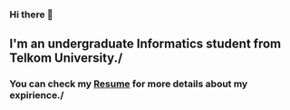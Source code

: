 ### Hi there 👋
   
## I'm an undergraduate Informatics student from Telkom University./   

### You can check my [Resume](https://github.com/MuhammadZaky44/MuhammadZaky44/files/8030003/Muhammad.Zaky.Al.Fatih.-.Resume.pdf) for more details about my expirience./

 
<!--
**MuhammadZaky44/MuhammadZaky44** is a ✨ _special_ ✨ repository because its `README.md` (this file) appears on your GitHub profile.

Here are some ideas to get you started:

- 🔭 I’m currently working on ...
- 🌱 I’m currently learning ...
- 👯 I’m looking to collaborate on ...
- 🤔 I’m looking for help with ...
- 💬 Ask me about ...
- 📫 How to reach me: ...
- 😄 Pronouns: ...
- ⚡ Fun fact: ...
-->
